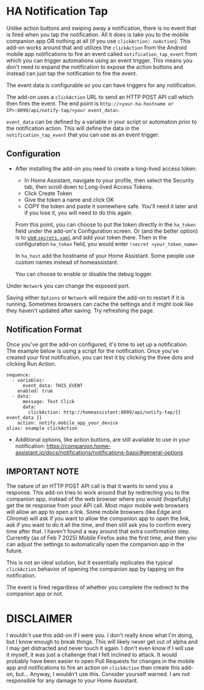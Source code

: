 # HA Notification Tap

Unlike action buttons and swiping away a notification, there is no event that is fired when you tap the notification. All it does is take you to the mobile companion app OR nothing at all (if you use `clickAction: noAction`). This add-on works around that and utilizes the `clickAction` from the Android mobile app notifications to fire an event called `notification_tap_event` from which you can trigger automations using an event trigger. This means you don't need to expand the notification to expose the action buttons and instead can just tap the notification to fire the event.

The event data is configurable so you can have triggers for any notification.

The add-on uses a `clickAction` URL to send an HTTP POST API call which then fires the event. The end point is `http://<your-ha-hostname or IP>:8099/api/notify-tap/<your event_data>`.

`event_data` can be defined by a variable in your script or automation prior to the notification action. This will define the data in the `notification_tap_event` that you can use as an event trigger.

## Configuration

+ After installing the add-on you need to create a long-lived access token.
  + In Home Assistant, navigate to your profile, then select the Security tab, then scroll down to Long-lived Access Tokens.
  + Click Create Token
  + Give the token a name and click OK
  + COPY the token and paste it somewhere safe. You'll need it later and if you lose it, you will need to do this again.

  From this point, you can choose to put the token directly in the `ha_token` field under the add-on's Configuration screen. Or (and the better option) is to [use `secrets.yaml`](https://www.home-assistant.io/docs/configuration/secrets/) and add your token there. Then in the configuration `ha_token` field, you would enter `!secret <your_token_name>` 

  In `ha_host` add the hostname of your Home Assistant. Some people use custom names instead of homeassistant.

  You can choose to enable or disable the debug logger.

Under `Network` you can change the exposed port. 

Saving either `Options` or `Network` will require the add-on to restart if it is running. Sometimes browsers can cache the settings and it might look like they haven't updated after saving. Try refreshing the page.


## Notification Format

Once you've got the add-on configured, it's time to set up a notification. The example below is using a script for the notification. Once you've created your first notification, you can test it by clicking the three dots and clicking Run Action.

```
sequence:
  - variables:
      event_data: THIS_EVENT
    enabled: true
  - data:
      message: Test Click
      data:
        clickAction: http://homeassistant:8099/api/notify-tap/{{ event_data }}
    action: notify.mobile_app_your_device
alias: example clickAction
```

+ Additional options, like action buttons, are still available to use in your notification: https://companion.home-assistant.io/docs/notifications/notifications-basic#general-options


## IMPORTANT NOTE
The nature of an HTTP POST API call is that it wants to send you a response. This add-on tries to work around that by redirecting you to the companion app, instead of the web browser where you would (hopefully) get the `OK` response from your API call. Most major mobile web browsers will allow an app to open a link. Some mobile browsers (like Edge and Chrome) will ask if you want to allow the companion app to open the link, ask if you want to do it all the time, and then still ask you to confirm every time after that. I haven't found a way around that extra confirmation step. Currently (as of Feb 7 2025) Mobile Firefox asks the first time, and then you can adjust the settings to automatically open the companion app in the future.

This is not an ideal solution, but it essentially replicates the typical `clickAction` behavior of opening the companion app by tapping on the notification.

The event is fired regardless of whether you complete the redirect to the companion app or not.


# DISCLAIMER
I wouldn't use this add-on if I were you. I don't really know what I'm doing, but I know enough to break things. This will likely never get out of alpha and I may get distracted and never touch it again. I don't even know if I will use it myself, it was just a challenge that I felt inclined to attack. It would probably have been easier to open Pull Requests for changes in the mobile app and notifications to fire an action on `clickAction` than create this add-on, but...
Anyway, I wouldn't use this. Consider yourself warned. I am not responsible for any damage to your Home Assistant.
